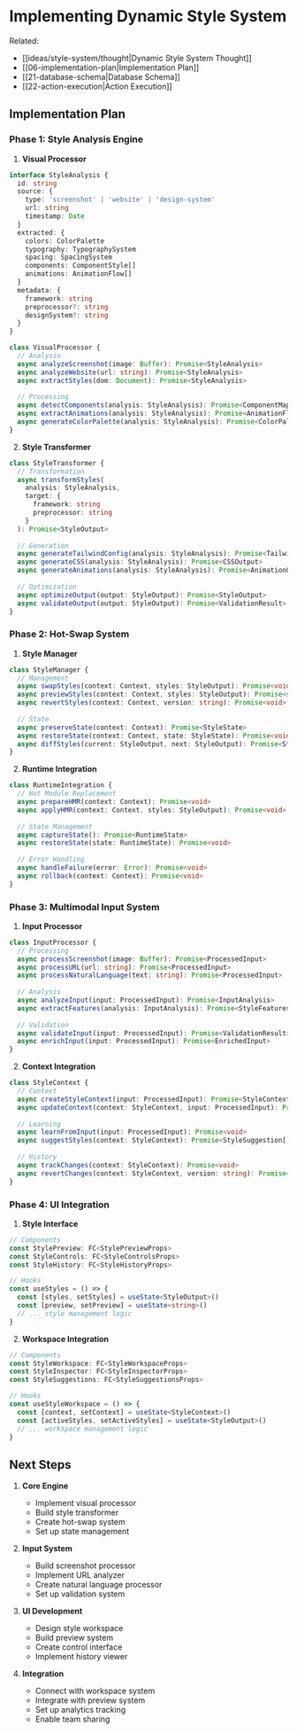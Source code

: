 # Implementing Dynamic Style System

Related:
- [[ideas/style-system/thought|Dynamic Style System Thought]]
- [[06-implementation-plan|Implementation Plan]]
- [[21-database-schema|Database Schema]]
- [[22-action-execution|Action Execution]]

## Implementation Plan

### Phase 1: Style Analysis Engine

1. **Visual Processor**
```typescript
interface StyleAnalysis {
  id: string
  source: {
    type: 'screenshot' | 'website' | 'design-system'
    url: string
    timestamp: Date
  }
  extracted: {
    colors: ColorPalette
    typography: TypographySystem
    spacing: SpacingSystem
    components: ComponentStyle[]
    animations: AnimationFlow[]
  }
  metadata: {
    framework: string
    preprocessor?: string
    designSystem?: string
  }
}

class VisualProcessor {
  // Analysis
  async analyzeScreenshot(image: Buffer): Promise<StyleAnalysis>
  async analyzeWebsite(url: string): Promise<StyleAnalysis>
  async extractStyles(dom: Document): Promise<StyleAnalysis>
  
  // Processing
  async detectComponents(analysis: StyleAnalysis): Promise<ComponentMap>
  async extractAnimations(analysis: StyleAnalysis): Promise<AnimationFlow[]>
  async generateColorPalette(analysis: StyleAnalysis): Promise<ColorPalette>
}
```

2. **Style Transformer**
```typescript
class StyleTransformer {
  // Transformation
  async transformStyles(
    analysis: StyleAnalysis,
    target: {
      framework: string
      preprocessor: string
    }
  ): Promise<StyleOutput>
  
  // Generation
  async generateTailwindConfig(analysis: StyleAnalysis): Promise<TailwindConfig>
  async generateCSS(analysis: StyleAnalysis): Promise<CSSOutput>
  async generateAnimations(analysis: StyleAnalysis): Promise<AnimationOutput>
  
  // Optimization
  async optimizeOutput(output: StyleOutput): Promise<StyleOutput>
  async validateOutput(output: StyleOutput): Promise<ValidationResult>
}
```

### Phase 2: Hot-Swap System

1. **Style Manager**
```typescript
class StyleManager {
  // Management
  async swapStyles(context: Context, styles: StyleOutput): Promise<void>
  async previewStyles(context: Context, styles: StyleOutput): Promise<string>
  async revertStyles(context: Context, version: string): Promise<void>
  
  // State
  async preserveState(context: Context): Promise<StyleState>
  async restoreState(context: Context, state: StyleState): Promise<void>
  async diffStyles(current: StyleOutput, next: StyleOutput): Promise<StyleDiff>
}
```

2. **Runtime Integration**
```typescript
class RuntimeIntegration {
  // Hot Module Replacement
  async prepareHMR(context: Context): Promise<void>
  async applyHMR(context: Context, styles: StyleOutput): Promise<void>
  
  // State Management
  async captureState(): Promise<RuntimeState>
  async restoreState(state: RuntimeState): Promise<void>
  
  // Error Handling
  async handleFailure(error: Error): Promise<void>
  async rollback(context: Context): Promise<void>
}
```

### Phase 3: Multimodal Input System

1. **Input Processor**
```typescript
class InputProcessor {
  // Processing
  async processScreenshot(image: Buffer): Promise<ProcessedInput>
  async processURL(url: string): Promise<ProcessedInput>
  async processNaturalLanguage(text: string): Promise<ProcessedInput>
  
  // Analysis
  async analyzeInput(input: ProcessedInput): Promise<InputAnalysis>
  async extractFeatures(analysis: InputAnalysis): Promise<StyleFeatures>
  
  // Validation
  async validateInput(input: ProcessedInput): Promise<ValidationResult>
  async enrichInput(input: ProcessedInput): Promise<EnrichedInput>
}
```

2. **Context Integration**
```typescript
class StyleContext {
  // Context
  async createStyleContext(input: ProcessedInput): Promise<StyleContext>
  async updateContext(context: StyleContext, input: ProcessedInput): Promise<void>
  
  // Learning
  async learnFromInput(input: ProcessedInput): Promise<void>
  async suggestStyles(context: StyleContext): Promise<StyleSuggestion[]>
  
  // History
  async trackChanges(context: StyleContext): Promise<void>
  async revertChanges(context: StyleContext, version: string): Promise<void>
}
```

### Phase 4: UI Integration

1. **Style Interface**
```typescript
// Components
const StylePreview: FC<StylePreviewProps>
const StyleControls: FC<StyleControlsProps>
const StyleHistory: FC<StyleHistoryProps>

// Hooks
const useStyles = () => {
  const [styles, setStyles] = useState<StyleOutput>()
  const [preview, setPreview] = useState<string>()
  // ... style management logic
}
```

2. **Workspace Integration**
```typescript
// Components
const StyleWorkspace: FC<StyleWorkspaceProps>
const StyleInspector: FC<StyleInspectorProps>
const StyleSuggestions: FC<StyleSuggestionsProps>

// Hooks
const useStyleWorkspace = () => {
  const [context, setContext] = useState<StyleContext>()
  const [activeStyles, setActiveStyles] = useState<StyleOutput>()
  // ... workspace management logic
}
```

## Next Steps

1. **Core Engine**
   - Implement visual processor
   - Build style transformer
   - Create hot-swap system
   - Set up state management

2. **Input System**
   - Build screenshot processor
   - Implement URL analyzer
   - Create natural language processor
   - Set up validation system

3. **UI Development**
   - Design style workspace
   - Build preview system
   - Create control interface
   - Implement history viewer

4. **Integration**
   - Connect with workspace system
   - Integrate with preview system
   - Set up analytics tracking
   - Enable team sharing
``` 